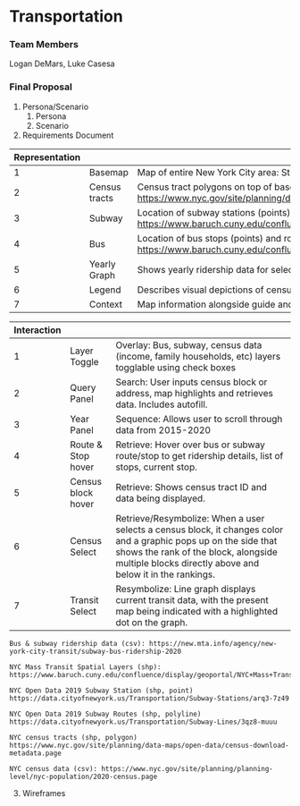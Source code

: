 # Transportation

### Team Members
Logan DeMars, Luke Casesa

### Final Proposal
1. Persona/Scenario
    1. Persona
    2. Scenario
2. Requirements Document    

| Representation |               |                                                                                                                                                              |
| :------------- | :------------ | :----------------------------------------------------------------------------------------------------------------------------------------------------------- |
| 1              | Basemap       | Map of entire New York City area: Street view                                                                                                                |
| 2              | Census tracts | Census tract polygons on top of basemap and below subway/bus data https://www.nyc.gov/site/planning/data-maps/open-data/census-download-metadata.page        |
| 3              | Subway        | Location of subway stations (points) and routes (polylines) https://www.baruch.cuny.edu/confluence/display/geoportal/NYC+Mass+Transit+Spatial+Layers+Archive |
| 4              | Bus           | Location of bus stops (points) and routes (polylines) https://www.baruch.cuny.edu/confluence/display/geoportal/NYC+Mass+Transit+Spatial+Layers+Archive       |
| 5              | Yearly Graph  | Shows yearly ridership data for selected route/station, line graph.                                                                                          |
| 6              | Legend        | Describes visual depictions of census tracts, routes, and stops                                                                                              |
| 7              | Context       | Map information alongside guide and context for users                                                                                                        |

| Interaction |                    |                                                                                                                                                                                                                       |
| :---------- | :----------------- | :-------------------------------------------------------------------------------------------------------------------------------------------------------------------------------------------------------------------- |
| 1           | Layer Toggle       | Overlay: Bus, subway, census data (income, family households, etc) layers togglable using check boxes                                                                                                                 |
| 2           | Query Panel        | Search: User inputs census block or address, map highlights and retrieves data. Includes autofill.                                                                                                                    |
| 3           | Year Panel         | Sequence: Allows user to scroll through data from 2015-2020                                                                                                                                                           |
| 4           | Route & Stop hover | Retrieve: Hover over bus or subway route/stop to get ridership details, list of stops, current stop.                                                                                                                  |
| 5           | Census block hover | Retrieve: Shows census tract ID and data being displayed.                                                                                                                                                             |
| 6           | Census Select      | Retrieve/Resymbolize: When a user selects a census block, it changes color and a graphic pops up on the side that shows the rank of the block, alongside multiple blocks directly above and below it in the rankings. |
| 7           | Transit Select     | Resymbolize: Line graph displays current transit data, with the present map being indicated with a highlighted dot on the graph.                                                                                      |


    Bus & subway ridership data (csv): https://new.mta.info/agency/new-york-city-transit/subway-bus-ridership-2020 

    NYC Mass Transit Spatial Layers (shp): https://www.baruch.cuny.edu/confluence/display/geoportal/NYC+Mass+Transit+Spatial+Layers+Archive  

    NYC Open Data 2019 Subway Station (shp, point) https://data.cityofnewyork.us/Transportation/Subway-Stations/arq3-7z49 

    NYC Open Data 2019 Subway Routes (shp, polyline) https://data.cityofnewyork.us/Transportation/Subway-Lines/3qz8-muuu

    NYC census tracts (shp, polygon) https://www.nyc.gov/site/planning/data-maps/open-data/census-download-metadata.page

    NYC census data (csv): https://www.nyc.gov/site/planning/planning-level/nyc-population/2020-census.page

3. Wireframes






